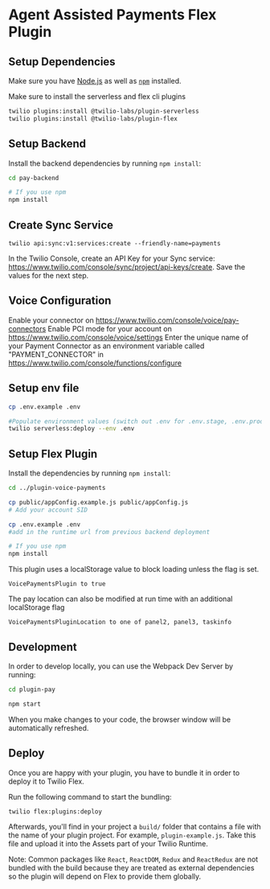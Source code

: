 # Agent Assisted Payments Flex Plugin

## Setup Dependencies

Make sure you have [Node.js](https://nodejs.org) as well as [`npm`](https://npmjs.com) installed.

Make sure to install the serverless and flex cli plugins

```bash
twilio plugins:install @twilio-labs/plugin-serverless
twilio plugins:install @twilio-labs/plugin-flex
```

## Setup Backend

Install the backend dependencies by running `npm install`:

```bash
cd pay-backend

# If you use npm
npm install
```

## Create Sync Service

`twilio api:sync:v1:services:create --friendly-name=payments`

In the Twilio Console, create an API Key for your Sync service: https://www.twilio.com/console/sync/project/api-keys/create. Save the values for the next step.

## Voice Configuration

Enable your <Pay /> connector on https://www.twilio.com/console/voice/pay-connectors
Enable PCI mode for your account on https://www.twilio.com/console/voice/settings
Enter the unique name of your Payment Connector as an environment variable called "PAYMENT_CONNECTOR" in https://www.twilio.com/console/functions/configure

## Setup env file

```bash
cp .env.example .env

#Populate environment values (switch out .env for .env.stage, .env.prod, etc)
twilio serverless:deploy --env .env
```

## Setup Flex Plugin

Install the dependencies by running `npm install`:

```bash
cd ../plugin-voice-payments

cp public/appConfig.example.js public/appConfig.js
# Add your account SID

cp .env.example .env
#add in the runtime url from previous backend deployment

# If you use npm
npm install
```

This plugin uses a localStorage value to block loading unless the flag is set.

```
VoicePaymentsPlugin to true
```

The pay location can also be modified at run time with an additional localStorage flag

```
VoicePaymentsPluginLocation to one of panel2, panel3, taskinfo
```

## Development

In order to develop locally, you can use the Webpack Dev Server by running:

```bash
cd plugin-pay

npm start
```

When you make changes to your code, the browser window will be automatically refreshed.

## Deploy

Once you are happy with your plugin, you have to bundle it in order to deploy it to Twilio Flex.

Run the following command to start the bundling:

```bash
twilio flex:plugins:deploy
```

Afterwards, you'll find in your project a `build/` folder that contains a file with the name of your plugin project. For example, `plugin-example.js`. Take this file and upload it into the Assets part of your Twilio Runtime.

Note: Common packages like `React`, `ReactDOM`, `Redux` and `ReactRedux` are not bundled with the build because they are treated as external dependencies so the plugin will depend on Flex to provide them globally.
